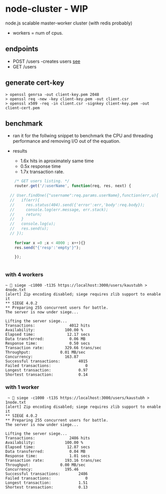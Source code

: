 # node-cluster - WIP
node.js scalable master-worker cluster (with redis probably)
- workers = num of cpus.
## endpoints 
  - POST /users -creates users [see](/routes/users.js)
  - GET /users 

## generate cert-key

```
> openssl genrsa -out client-key.pem 2048
> openssl req -new -key client-key.pem -out client.csr
> openssl x509 -req -in client.csr -signkey client-key.pem -out client-cert.pem
```
## benchmark
+ ran it for the follwing snippet to benchmark the CPU and threading performance and removing I/O out of the equation.

+ results
	- 1.6x hits in aproximately same time
	- 0.5x response time 
	- 1.7x transaction rate.

```javascript
	/* GET users listing. */
	router.get('/:userName', function(req, res, next) {
	  
  // User.findOne({"username":req.params.userName},function(err,u){
  //   if(err){
  //     res.status(404).send({'error':err,'body':req.body});
  //     console.log(err.message, err.stack);
  //     return;
  //   }
  //   console.log(u);
  //   res.send(u);    
  // });
	
	for(var x =0 ;x < 4000 ; x++){}
  	res.send("{'resp':'empty'}");

	});
	
```

### with 4 workers

```
~  siege -c1000 -t13S https://localhost:3000/users/kaustubh > 4node.txt
[alert] Zip encoding disabled; siege requires zlib support to enable it
** SIEGE 4.0.2
** Preparing 255 concurrent users for battle.
The server is now under siege...

Lifting the server siege...
Transactions:		        4012 hits
Availability:		      100.00 %
Elapsed time:		       12.17 secs
Data transferred:	        0.06 MB
Response time:		        0.50 secs
Transaction rate:	      329.66 trans/sec
Throughput:		        0.01 MB/sec
Concurrency:		      163.87
Successful transactions:        4015
Failed transactions:	           0
Longest transaction:	        0.97
Shortest transaction:	        0.14
```

### with 1 worker
```
 ~  siege -c1000 -t13S https://localhost:3000/users/kaustubh > 1node.txt
[alert] Zip encoding disabled; siege requires zlib support to enable it
** SIEGE 4.0.2
** Preparing 255 concurrent users for battle.
The server is now under siege...

Lifting the server siege...
Transactions:		        2486 hits
Availability:		      100.00 %
Elapsed time:		       12.87 secs
Data transferred:	        0.04 MB
Response time:		        1.01 secs
Transaction rate:	      193.16 trans/sec
Throughput:		        0.00 MB/sec
Concurrency:		      195.46
Successful transactions:        2486
Failed transactions:	           0
Longest transaction:	        1.51
Shortest transaction:	        0.13
```

